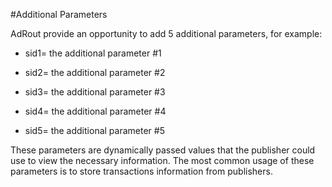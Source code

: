#Additional Parameters

AdRout provide an opportunity to add 5 additional parameters, for example:

*	sid1= the additional parameter #1

*	sid2= the additional parameter #2

*	sid3= the additional parameter #3

*	sid4= the additional parameter #4

*	sid5= the additional parameter #5

These parameters are dynamically passed values that the publisher could use to view the necessary information. The most common usage of these parameters is to store transactions information from publishers. 
